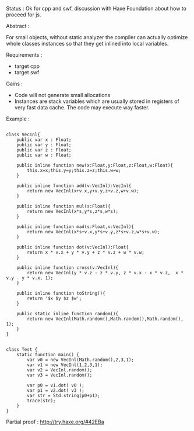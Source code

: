 
Status : Ok for cpp and swf, discussion with Haxe Foundation about how to proceed for js.

Abstract : 

For small objects, without static analyzer the compiler can actually optimize whole classes instances so that they get inlined into local variables.

Requirements : 
- target cpp
- target swf

Gains :
- Code will not generate small allocations
- Instances are stack variables which are usually stored in registers of very fast data cache. The code may execute way faster.
 
Example :
```

class VecInl{
    public var x : Float;
    public var y : Float;
    public var z : Float;
    public var w : Float;

    public inline function new(x:Float,y:Float,z:Float,w:Float){
        this.x=x;this.y=y;this.z=z;this.w=w;
    }
    
    public inline function add(v:VecInl):VecInl{
        return new VecInl(x+v.x,y+v.y,z+v.z,w+v.w);
    }
    
    public inline function mul(s:Float){
        return new VecInl(x*s,y*s,z*s,w*s);
    }
    
    public inline function mad(s:Float,v:VecInl){
        return new VecInl(x*s+v.x,y*s+v.y,z*s+v.z,w*s+v.w);
    }
    
    public inline function dot(v:VecInl):Float{
        return x * v.x + y * v.y + z * v.z + w * v.w;
    }
    
    public inline function cross(v:VecInl){
        return new VecInl(y * v.z - z * v.y, z * v.x - x * v.z,  x * v.y - y * v.x, 1);
    }
    
    public inline function toString(){
        return '$x $y $z $w';
    }
    
    public static inline function random(){
        return new VecInl(Math.random(),Math.random(),Math.random(), 1);
    }
}


class Test {
    static function main() {
        var v0 = new VecInl(Math.random(),2,3,1);
        var v1 = new VecInl(1,2,3,1);
        var v2 = VecInl.random();
        var v3 = VecInl.random();
        
        var p0 = v1.dot( v0 );
        var p1 = v2.dot( v3 );
        var str = Std.string(p0+p1);
        trace(str);
    }
}
```

Partial proof : 
http://try.haxe.org/#42EBa


